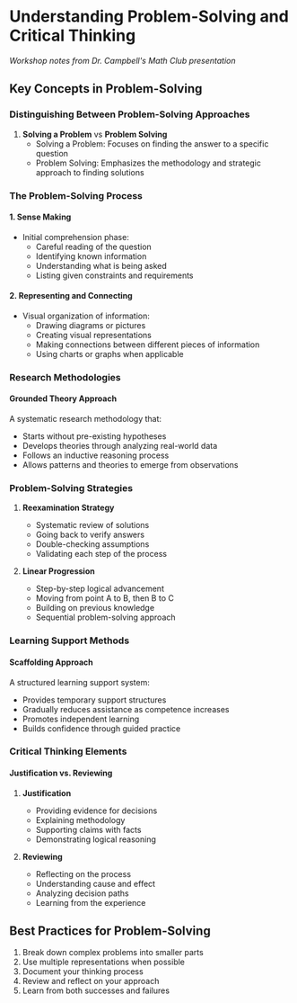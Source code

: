 # Understanding Problem-Solving and Critical Thinking
*Workshop notes from Dr. Campbell's Math Club presentation*

## Key Concepts in Problem-Solving

### Distinguishing Between Problem-Solving Approaches
1. **Solving a Problem** vs **Problem Solving**
   - Solving a Problem: Focuses on finding the answer to a specific question
   - Problem Solving: Emphasizes the methodology and strategic approach to finding solutions

### The Problem-Solving Process

#### 1. Sense Making
- Initial comprehension phase:
  - Careful reading of the question
  - Identifying known information
  - Understanding what is being asked
  - Listing given constraints and requirements

#### 2. Representing and Connecting
- Visual organization of information:
  - Drawing diagrams or pictures
  - Creating visual representations
  - Making connections between different pieces of information
  - Using charts or graphs when applicable

### Research Methodologies

#### Grounded Theory Approach
A systematic research methodology that:
- Starts without pre-existing hypotheses
- Develops theories through analyzing real-world data
- Follows an inductive reasoning process
- Allows patterns and theories to emerge from observations

### Problem-Solving Strategies

1. **Reexamination Strategy**
   - Systematic review of solutions
   - Going back to verify answers
   - Double-checking assumptions
   - Validating each step of the process

2. **Linear Progression**
   - Step-by-step logical advancement
   - Moving from point A to B, then B to C
   - Building on previous knowledge
   - Sequential problem-solving approach

### Learning Support Methods

#### Scaffolding Approach
A structured learning support system:
- Provides temporary support structures
- Gradually reduces assistance as competence increases
- Promotes independent learning
- Builds confidence through guided practice

### Critical Thinking Elements

#### Justification vs. Reviewing
1. **Justification**
   - Providing evidence for decisions
   - Explaining methodology
   - Supporting claims with facts
   - Demonstrating logical reasoning

2. **Reviewing**
   - Reflecting on the process
   - Understanding cause and effect
   - Analyzing decision paths
   - Learning from the experience

## Best Practices for Problem-Solving
1. Break down complex problems into smaller parts
2. Use multiple representations when possible
3. Document your thinking process
4. Review and reflect on your approach
5. Learn from both successes and failures

